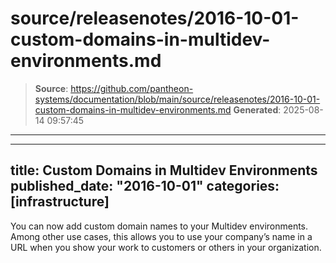 # source/releasenotes/2016-10-01-custom-domains-in-multidev-environments.md

> **Source**: https://github.com/pantheon-systems/documentation/blob/main/source/releasenotes/2016-10-01-custom-domains-in-multidev-environments.md
> **Generated**: 2025-08-14 09:57:45

---

---
title: Custom Domains in Multidev Environments
published_date: "2016-10-01"
categories: [infrastructure]
---
You can now add custom domain names to your Multidev environments. Among other use cases, this allows you to use your company’s name in a URL when you show your work to customers or others in your organization.
